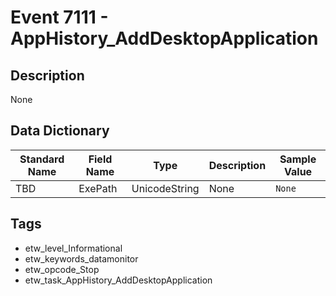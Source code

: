 # Event 7111 - AppHistory_AddDesktopApplication

## Description
None

## Data Dictionary
|Standard Name|Field Name|Type|Description|Sample Value|
|---|---|---|---|---|
|TBD|ExePath|UnicodeString|None|`None`|

## Tags
* etw_level_Informational
* etw_keywords_datamonitor
* etw_opcode_Stop
* etw_task_AppHistory_AddDesktopApplication